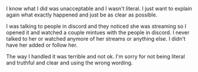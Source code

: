 I know what I did was unacceptable and I wasn't literal. I just want to explain again what exactly happened and just be as clear as possible.

I was talking to people in discord and they noticed she was streaming so I opened it and watched a couple mintues with the people in discord. I never talked to her or watched anymore of her streams or anything else. I didn't have her added or follow her. 

The way I handled it was terrible and not ok. I'm sorry for not being literal and truthful and clear and using the wrong wording.
